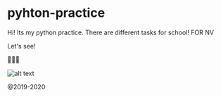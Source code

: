 # pyhton-practice
 
Hi!
Its my python practice.
There are different tasks for school!
FOR NV


Let's see!

🐍🐍🐍


![alt text](https://shwanoff.ru/wp-content/uploads/2019/02/Python-programming.jpg)



@2019-2020
